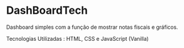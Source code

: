 # DashBoardTech
Dashboard simples com a função de mostrar notas fiscais e gráficos.

Tecnologias Utilizadas : HTML, CSS e JavaScript (Vanilla)


